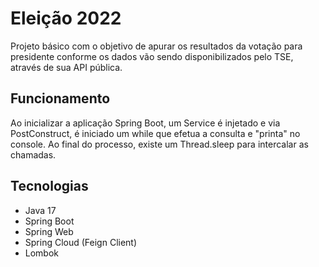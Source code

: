 # Eleição 2022
Projeto básico com o objetivo de apurar os resultados da votação para presidente conforme os dados vão sendo disponibilizados pelo TSE, através de sua API pública.

## Funcionamento

Ao inicializar a aplicação Spring Boot, um Service é injetado e via PostConstruct, é iniciado um while que efetua a consulta e "printa" no console.
Ao final do processo, existe um Thread.sleep para intercalar as chamadas.

## Tecnologias

- Java 17
- Spring Boot
- Spring Web
- Spring Cloud (Feign Client)
- Lombok

